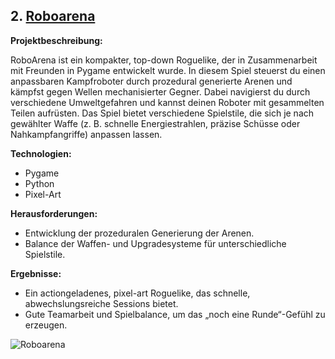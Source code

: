 ## 2. [Roboarena](https://github.com/Phil-Ebsworth/Roboarena)

**Projektbeschreibung:**

RoboArena ist ein kompakter, top-down Roguelike, der in Zusammenarbeit mit Freunden in Pygame entwickelt wurde. In diesem Spiel steuerst du einen anpassbaren Kampfroboter durch prozedural generierte Arenen und kämpfst gegen Wellen mechanisierter Gegner. Dabei navigierst du durch verschiedene Umweltgefahren und kannst deinen Roboter mit gesammelten Teilen aufrüsten. Das Spiel bietet verschiedene Spielstile, die sich je nach gewählter Waffe (z. B. schnelle Energiestrahlen, präzise Schüsse oder Nahkampfangriffe) anpassen lassen.

**Technologien:**
- Pygame
- Python
- Pixel-Art

**Herausforderungen:**
- Entwicklung der prozeduralen Generierung der Arenen.
- Balance der Waffen- und Upgradesysteme für unterschiedliche Spielstile.

**Ergebnisse:**
- Ein actiongeladenes, pixel-art Roguelike, das schnelle, abwechslungsreiche Sessions bietet.
- Gute Teamarbeit und Spielbalance, um das „noch eine Runde“-Gefühl zu erzeugen.

![Roboarena](roboarena.PNG)